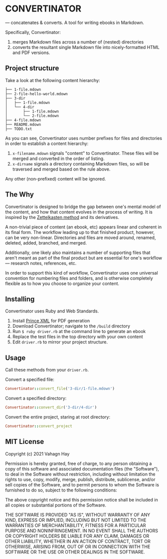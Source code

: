 # CONVERTINATOR

— concatenates & converts. A tool for writing ebooks in Markdown. 

Specifically, Convertinator:

1. merges Markdown files across a number of (nested) directories
2. converts the resultant single Markdown file into nicely-formatted HTML and PDF versions.

## Project structure
Take a look at the following content hierarchy:

```
├── 1-file.mdown
├── 2-file-hello-world.mdown
├── 3-dir
│   ├── 1-file.mdown
│   └── 4-dir
│       ├── 1-file.mdown
│       └── 2-file.mdown
├── 4-file.mdown
├── README.mdown
├── TODO.txt
```

As you can see, Convertinator uses number prefixes for files and directories in order to establish a content hierarchy:

1. `x-filename.mdown` signals "content" to Convertinator. These files will be merged and converted in the order of listing. 
2. `x-dirname` signals a directory containing Markdown files, so will be traversed and merged based on the rule above.

Any other (non-prefixed) content will be ignored.

## The Why
Convertinator is designed to bridge the gap between one's mental model of the content, and how that content evolves in the process of writing. It is inspired by the [Zettelkasten method](https://zettelkasten.de/introduction/) and its derivatives.

A non-trivial piece of content (an ebook, etc) appears linear and coherent in its final form. The workflow leading up to that finished product, however, can be very non-linear. Directories and files are moved around, renamed, deleted, added, branched, and merged.

Additionally, one likely also maintains a number of supporting files that aren't meant as part of the final product but are essential for one's workflow — research notes, references, etc.

In order to support this kind of workflow, Convertinator uses one universal convention for numbering files and folders, and is otherwise completely flexible as to how you choose to organize your content.

## Installing
Convertinator uses Ruby and Web Standards. 

1. Install [Prince XML](https://www.princexml.com/doc/12/doc-install/) for PDF generation
2. Download Convertinator; navigate to the `/build` directory
3. Run `$ ruby driver.rb` at the command line to generate an ebook
4. Replace the test files in the top directory with your own content
5. Edit `driver.rb` to mirror your project structure.

## Usage
Call these methods from your `driver.rb`.

Convert a specified file:
```ruby
Convertinator::convert_file('3-dir/1-file.mdown')
```
Convert a specified directory:
```ruby
Convertinator::convert_dir('3-dir/4-dir')
```
Convert the entire project, staring at root directory:
```ruby
Convertinator::convert_project
```

## MIT License

Copyright (c) 2021 Vahagn Hay

Permission is hereby granted, free of charge, to any person obtaining a copy
of this software and associated documentation files (the "Software"), to deal
in the Software without restriction, including without limitation the rights
to use, copy, modify, merge, publish, distribute, sublicense, and/or sell
copies of the Software, and to permit persons to whom the Software is
furnished to do so, subject to the following conditions:

The above copyright notice and this permission notice shall be included in all
copies or substantial portions of the Software.

THE SOFTWARE IS PROVIDED "AS IS", WITHOUT WARRANTY OF ANY KIND, EXPRESS OR
IMPLIED, INCLUDING BUT NOT LIMITED TO THE WARRANTIES OF MERCHANTABILITY,
FITNESS FOR A PARTICULAR PURPOSE AND NONINFRINGEMENT. IN NO EVENT SHALL THE
AUTHORS OR COPYRIGHT HOLDERS BE LIABLE FOR ANY CLAIM, DAMAGES OR OTHER
LIABILITY, WHETHER IN AN ACTION OF CONTRACT, TORT OR OTHERWISE, ARISING FROM,
OUT OF OR IN CONNECTION WITH THE SOFTWARE OR THE USE OR OTHER DEALINGS IN THE
SOFTWARE.
